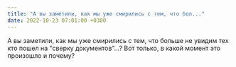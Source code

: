 ```yaml
---
title: "А вы заметили, как мы уже смирились с тем, что бол..."
date: 2022-10-23 07:01:00 +0300
---
```


А вы заметили, как мы уже смирились с тем, что больше не увидим тех кто пошел на "сверку документов"...? Вот только, в какой момент это произошло и почему?

